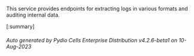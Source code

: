 






This service provides endpoints for extracting logs in various formats and auditing internal data.

[:summary]

###### Auto generated by Pydio Cells Enterprise Distribution v4.2.6-beta1 on 10-Aug-2023
